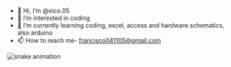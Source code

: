 - 👋 Hi, I’m @xico.05
- 👀 I’m interested in coding
- 🌱 I’m currently learning coding, excel, access and hardware schematics, also arduino
- 📫 How to reach me- francisco041105@gmail.com

<!---
chicofdd/chicofdd is a ✨ special ✨ repository because its `README.md` (this file) appears on your GitHub profile.
You can click the Preview link to take a look at your changes.
--->


![snake animation](https://github.com/chicofdd/chicofdd/blob/output/github-contribution-grid-snake.gif)

